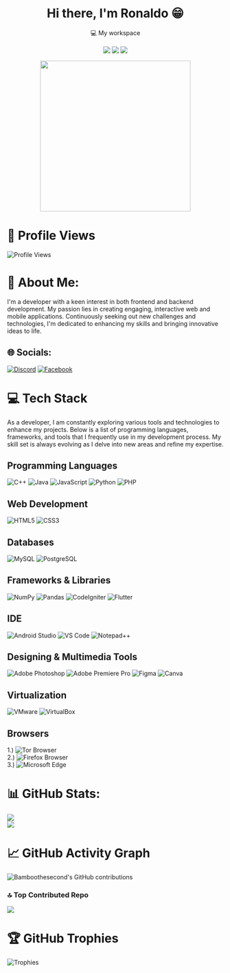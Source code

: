 <h1 align='center'>
  Hi there, I'm Ronaldo 😁
</h1>

<p align='center'>
  💻 My workspace<br/><br/>
  <img src="https://img.shields.io/badge/windows-%230078D6.svg?&style=for-the-badge&logo=windows&logoColor=white" />
  <img src="https://img.shields.io/badge/RAM-16GB-%230071C5.svg?&style=for-the-badge&logoColor=white" />
  <img src="https://img.shields.io/badge/nvidia-gtx%201650-%2376B900.svg?&style=for-the-badge&logo=nvidia&logoColor=white" />
</p>

<p align='center'>
  <a href="#"><img src="https://github-readme-stats.vercel.app/api?username=Bamboothesecond&show_icons=true&count_private=true&theme=dark" width="350"></a>
</p>

# 👀 Profile Views
![Profile Views](https://komarev.com/ghpvc/?username=Bamboothesecond&color=blueviolet)

# 🚀 About Me:
I'm a developer with a keen interest in both frontend and backend development. My passion lies in creating engaging, interactive web and mobile applications. Continuously seeking out new challenges and technologies, I'm dedicated to enhancing my skills and bringing innovative ideas to life.

## 🌐 Socials:
[![Discord](https://img.shields.io/badge/Discord-%237289DA.svg?logo=discord&logoColor=white)](https://discord.gg/potato3062) [![Facebook](https://img.shields.io/badge/Facebook-%231877F2.svg?logo=Facebook&logoColor=white)](https://www.facebook.com/maximuslincoln010/)

# 💻 Tech Stack
As a developer, I am constantly exploring various tools and technologies to enhance my projects. Below is a list of programming languages, frameworks, and tools that I frequently use in my development process. My skill set is always evolving as I delve into new areas and refine my expertise.

## Programming Languages
![C++](https://img.shields.io/badge/c++-%2300599C.svg?style=flat&logo=c%2B%2B&logoColor=white) ![Java](https://img.shields.io/badge/java-%23ED8B00.svg?style=flat&logo=java&logoColor=white) ![JavaScript](https://img.shields.io/badge/javascript-%23323330.svg?style=flat&logo=javascript&logoColor=%23F7DF1E) ![Python](https://img.shields.io/badge/python-3670A0?style=flat&logo=python&logoColor=ffdd54) ![PHP](https://img.shields.io/badge/php-%23777BB4.svg?style=flat&logo=php&logoColor=white)

## Web Development
![HTML5](https://img.shields.io/badge/html5-%23E34F26.svg?style=flat&logo=html5&logoColor=white) ![CSS3](https://img.shields.io/badge/css3-%231572B6.svg?style=flat&logo=css3&logoColor=white)

## Databases
![MySQL](https://img.shields.io/badge/mysql-%2300f.svg?style=flat&logo=mysql&logoColor=white) ![PostgreSQL](https://img.shields.io/badge/postgresql-%23316192.svg?style=flat&logo=postgresql&logoColor=white)

## Frameworks & Libraries
![NumPy](https://img.shields.io/badge/numpy-%23013243.svg?style=flat&logo=numpy&logoColor=white) 
![Pandas](https://img.shields.io/badge/pandas-%23150458.svg?style=flat&logo=pandas&logoColor=white)
![CodeIgniter](https://img.shields.io/badge/CodeIgniter-EF4223?style=flat&logo=codeigniter&logoColor=white)
![Flutter](https://img.shields.io/badge/Flutter-02569B?style=for-the-badge&logo=flutter&logoColor=white)

## IDE
![Android Studio](https://img.shields.io/badge/Android_Studio-3DDC84?style=for-the-badge&logo=android-studio&logoColor=white)
![VS Code](https://img.shields.io/badge/VSCode-0078D4?style=for-the-badge&logo=visual%20studio%20code&logoColor=white)
![Notepad++](https://img.shields.io/badge/Notepad++-90E59A.svg?style=for-the-badge&logo=notepad%2B%2B&logoColor=black)

## Designing & Multimedia Tools
![Adobe Photoshop](https://img.shields.io/badge/adobephotoshop-%2331A8FF.svg?style=flat&logo=adobephotoshop&logoColor=white) ![Adobe Premiere Pro](https://img.shields.io/badge/Adobe%20Premiere%20Pro-9999FF.svg?style=flat&logo=Adobe%20Premiere%20Pro&logoColor=white) ![Figma](https://img.shields.io/badge/figma-%23F24E1E.svg?style=flat&logo=figma&logoColor=white) ![Canva](https://img.shields.io/badge/Canva-%2300C4CC.svg?style=flat&logo=Canva&logoColor=white)

## Virtualization
![VMware](https://img.shields.io/badge/VMware-231f20?style=for-the-badge&logo=VMware&logoColor=white)
![VirtualBox](https://img.shields.io/badge/VirtualBox-21416b?style=for-the-badge&logo=VirtualBox&logoColor=white)

## Browsers
1.) ![Tor Browser](https://img.shields.io/badge/Tor_Browser-7D4698?style=for-the-badge&logo=Tor-Browser&logoColor=white)<br>
2.) ![Firefox Browser](https://img.shields.io/badge/Firefox_Browser-FF7139?style=for-the-badge&logo=Firefox-Browser&logoColor=white)<br>
3.) ![Microsoft Edge](https://img.shields.io/badge/Microsoft_Edge-0078D7?style=for-the-badge&logo=Microsoft-edge&logoColor=white)<br>

# 📊 GitHub Stats:
![](https://github-readme-streak-stats.herokuapp.com/?user=Bamboothesecond&theme=dark&hide_border=true)<br/>
![](https://github-readme-stats.vercel.app/api/top-langs/?username=Bamboothesecond&theme=dark&hide_border=true&include_all_commits=true&count_private=true&layout=compact)

# 📈 GitHub Activity Graph
![Bamboothesecond's GitHub contributions](https://ghchart.rshah.org/Bamboothesecond)

### 🔝 Top Contributed Repo
![](https://github-contributor-stats.vercel.app/api?username=Bamboothesecond&limit=5&theme=dark&combine_all_yearly_contributions=true)

# 🏆 GitHub Trophies
![Trophies](https://github-profile-trophy.vercel.app/?username=Bamboothesecond&theme=onedark)
